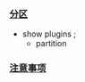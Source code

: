 ### [分区](https://www.cnblogs.com/ivictor/p/5033708.htmlhttps://www.cnblogs.com/ivictor/p/5033708.html)

* show plugins ;
  - partition

### [注意事项](https://www.cnblogs.com/xibuhaohao/p/11903470.html)